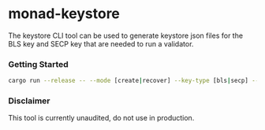 # monad-keystore

The keystore CLI tool can be used to generate keystore json files for the BLS key and SECP key that are needed to run a validator.

### Getting Started

```sh
cargo run --release -- --mode [create|recover] --key-type [bls|secp] --keystore-path <path_to_output_file>
```

### Disclaimer

This tool is currently unaudited, do not use in production.